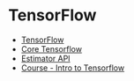 # TensorFlow

- [TensorFlow](ai/libraries/tensorflow/intro.md)
- [Core Tensorflow](core-tensorFlow)
- [Estimator API](estimator-api)
- [Course - Intro to Tensorflow](courses/course-intro-to-tensorflow.md)
